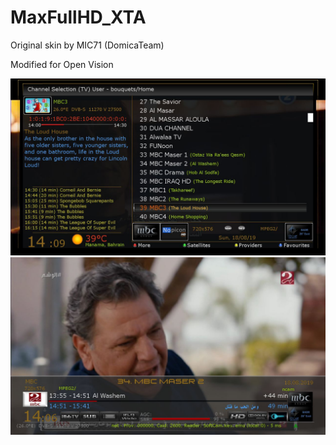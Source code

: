 MaxFullHD_XTA
=============
Original skin by MIC71 (DomicaTeam)

Modified for Open Vision

![Screenshot](Turbo-1.jpg)
![Screenshot](Turbo-2.jpg)
